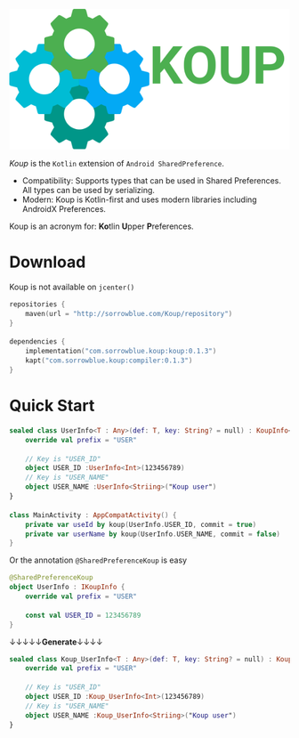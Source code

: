 ![testawdaw](image/logo.svg)

*Koup* is the `Kotlin` extension of `Android SharedPreference`.

* Compatibility: Supports types that can be used in Shared Preferences. All types can be used by serializing.
* Modern: Koup is Kotlin-first and uses modern libraries including AndroidX Preferences.

Koup is an acronym for: **Ko**tlin **U**pper **P**references.

# Download

Koup is not available on `jcenter()`

```kotlin
repositories {
    maven(url = "http://sorrowblue.com/Koup/repository")
}

dependencies {
    implementation("com.sorrowblue.koup:koup:0.1.3")
    kapt("com.sorrowblue.koup:compiler:0.1.3")
}
```

# Quick Start

```kotlin
sealed class UserInfo<T : Any>(def: T, key: String? = null) : KoupInfo<T>(def,key) {
    override val prefix = "USER"

    // Key is "USER_ID"
    object USER_ID :UserInfo<Int>(123456789)
    // Key is "USER_NAME"
    object USER_NAME :UserInfo<Striing>("Koup user")
}

class MainActivity : AppCompatActivity() {
    private var useId by koup(UserInfo.USER_ID, commit = true)
    private var userName by koup(UserInfo.USER_NAME, commit = false)
}
```

Or the annotation `@SharedPreferenceKoup` is easy

```kotlin
@SharedPreferenceKoup
object UserInfo : IKoupInfo {
    override val prefix = "USER"

    const val USER_ID = 123456789
}
```

↓↓↓↓↓**Generate**↓↓↓↓

```kotlin
sealed class Koup_UserInfo<T : Any>(def: T, key: String? = null) : KoupInfo<T>(def,key) {
    override val prefix = "USER"

    // Key is "USER_ID"
    object USER_ID :Koup_UserInfo<Int>(123456789)
    // Key is "USER_NAME"
    object USER_NAME :Koup_UserInfo<Striing>("Koup user")
}
```
